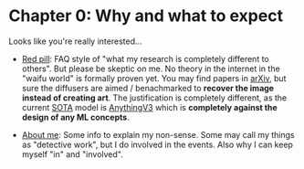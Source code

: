# Chapter 0: Why and what to expect #

Looks like you're really interested...

- [Red pill](red_pill.md): FAQ style of "what my research is completely different to others". But please be skeptic on me. No theory in the internet in the "waifu world" is formally proven yet. You may find papers in [arXiv](https://en.wikipedia.org/wiki/ArXiv), but sure the diffusers are aimed / benachmarked to **recover the image instead of creating art**. The justification is completely different, as the current [SOTA](https://paperswithcode.com/sota) model is [AnythingV3](https://huggingface.co/Linaqruf/anything-v3.0) which is **completely against the design of any ML concepts**.

- [About me](about_me.md): Some info to explain my non-sense. Some may call my things as "detective work", but I do involved in the events. Also why I can keep myself "in" and "involved".